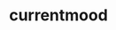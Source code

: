---
ee_id_show: '4365'
title: currentmood
url: currentmood1
live_url:
year: '2017'
venue: Independent Art Fair (w/ Triple Canopy)
state_country: New York
type:
dates:
wwwnews:
wwweblast:
pitch: "​Trade show style booth 4 my Triple Canopy edition (kinda my last Lisson show
  in a box)."
ps:
download:
layout: shows
---
